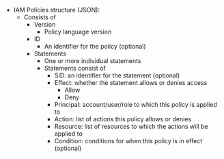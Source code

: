 - IAM Policies structure (JSON):
	- Consists of
		- Version
			- Policy language version
		- ID
			- An identifier for the policy (optional)
		- Statements
			- One or more individual statements
			- Statements consist of
				- SID: an identifier for the statement (optional)
				- Effect: whether the statement allows or denies access
					- Allow
					- Deny
				- Principal: account/user/role to which this policy is applied to
				- Action: list of actions this policy allows or denies
				- Resource: list of resources to which the actions will be applied to
				- Condition: conditions for when this policy is in effect (optional)